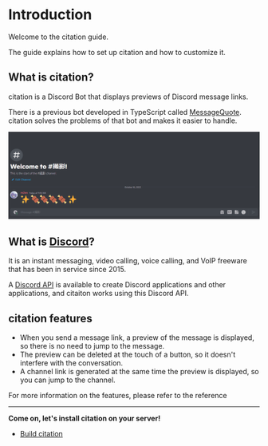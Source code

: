 # Introduction

Welcome to the citation guide.

The guide explains how to set up citation and how to customize it.

## What is citation?

citation is a Discord Bot that displays previews of Discord message links.

There is a previous bot developed in TypeScript called [MessageQuote](https://github.com/m2en/MessageQuote). citation solves the problems of that bot and makes it easier to handle.

![Demo](../../image/reference/features/gif/quote.gif)

## What is [Discord](https://discord.com/)?

It is an instant messaging, video calling, voice calling, and VoIP freeware that has been in service since 2015.

A [Discord API](https://discord.com/developers/docs/intro) is available to create Discord applications and other applications, and citaiton works using this Discord API.

## citation features

- When you send a message link, a preview of the message is displayed, so there is no need to jump to the message.
- The preview can be deleted at the touch of a button, so it doesn't interfere with the conversation.
- A channel link is generated at the same time the preview is displayed, so you can jump to the channel.

For more information on the features, please refer to the reference

---

**Come on, let's install citation on your server!**

- [Build citation](install-guide/getting-started.md)
